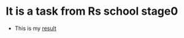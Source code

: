 # It is a task from Rs school stage0
- This is my [result](https://ich-kirich.github.io/registration_form/)
